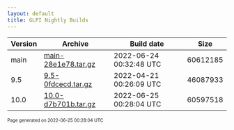 ```yaml
---
layout: default
title: GLPI Nightly Builds
---
```


Version|Archive|Build date|Size
---|---|---|---
main|[main-28e1e78.tar.gz](main-28e1e78.tar.gz)|2022-06-24 00:32:48 UTC|60612185
9.5|[9.5-0fdcecd.tar.gz](9.5-0fdcecd.tar.gz)|2022-04-21 00:26:09 UTC|46087933
10.0|[10.0-d7b701b.tar.gz](10.0-d7b701b.tar.gz)|2022-06-25 00:28:04 UTC|60597518

<font size="1">Page generated on 2022-06-25 00:28:04 UTC</font>
